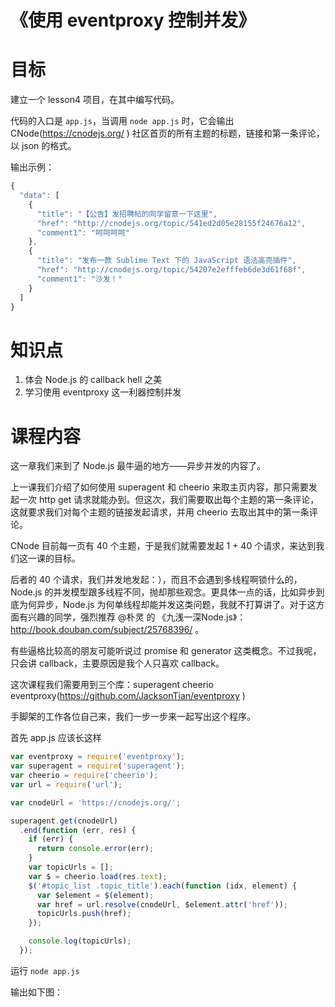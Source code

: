 《使用 eventproxy 控制并发》
=

目标
==

建立一个 lesson4 项目，在其中编写代码。

代码的入口是 `app.js`，当调用 `node app.js` 时，它会输出 CNode(https://cnodejs.org/ ) 社区首页的所有主题的标题，链接和第一条评论，以 json 的格式。

输出示例：

```js
{
  "data": [
    {
      "title": "【公告】发招聘帖的同学留意一下这里",
      "href": "http://cnodejs.org/topic/541ed2d05e28155f24676a12",
      "comment1": "呵呵呵呵"
    },
    {
      "title": "发布一款 Sublime Text 下的 JavaScript 语法高亮插件",
      "href": "http://cnodejs.org/topic/54207e2efffeb6de3d61f68f",
      "comment1": "沙发！"
    }
  ]
}

```

知识点
==

1. 体会 Node.js 的 callback hell 之美
2. 学习使用 eventproxy 这一利器控制并发

课程内容
==

这一章我们来到了 Node.js 最牛逼的地方——异步并发的内容了。

上一课我们介绍了如何使用 superagent 和 cheerio 来取主页内容，那只需要发起一次 http get 请求就能办到。但这次，我们需要取出每个主题的第一条评论，这就要求我们对每个主题的链接发起请求，并用 cheerio 去取出其中的第一条评论。

CNode 目前每一页有 40 个主题，于是我们就需要发起 1 + 40 个请求，来达到我们这一课的目标。

后者的 40 个请求，我们并发地发起：），而且不会遇到多线程啊锁什么的，Node.js 的并发模型跟多线程不同，抛却那些观念。更具体一点的话，比如异步到底为何异步，Node.js 为何单线程却能并发这类问题，我就不打算讲了。对于这方面有兴趣的同学，强烈推荐 @朴灵 的 《九浅一深Node.js》： http://book.douban.com/subject/25768396/ 。

有些逼格比较高的朋友可能听说过 promise 和 generator 这类概念。不过我呢，只会讲 callback，主要原因是我个人只喜欢 callback。

这次课程我们需要用到三个库：superagent cheerio eventproxy(https://github.com/JacksonTian/eventproxy )

手脚架的工作各位自己来，我们一步一步来一起写出这个程序。

首先 app.js 应该长这样

```js
var eventproxy = require('eventproxy');
var superagent = require('superagent');
var cheerio = require('cheerio');
var url = require('url');

var cnodeUrl = 'https://cnodejs.org/';

superagent.get(cnodeUrl)
  .end(function (err, res) {
    if (err) {
      return console.error(err);
    }
    var topicUrls = [];
    var $ = cheerio.load(res.text);
    $('#topic_list .topic_title').each(function (idx, element) {
      var $element = $(element);
      var href = url.resolve(cnodeUrl, $element.attr('href'));
      topicUrls.push(href);
    });

    console.log(topicUrls);
  });
```

运行 `node app.js`

输出如下图：






